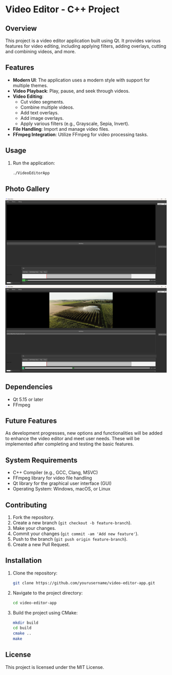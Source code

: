 # Video Editor - C++ Project

## Overview
This project is a video editor application built using Qt. It provides various features for video editing, including applying filters, adding overlays, cutting and combining videos, and more.

## Features

- **Modern UI**: The application uses a modern style with support for multiple themes.
- **Video Playback**: Play, pause, and seek through videos.
- **Video Editing**:
   - Cut video segments.
   - Combine multiple videos.
   - Add text overlays.
   - Add image overlays.
   - Apply various filters (e.g., Grayscale, Sepia, Invert).
- **File Handling**: Import and manage video files.
- **FFmpeg Integration**: Utilize FFmpeg for video processing tasks.
## Usage
1. Run the application:
    ```sh
    ./VideoEditorApp
    ```

## Photo Gallery
<img src="assets/VideoEditorApp1.png" alt="Screenshot 1"></img>
<img src="assets/VideoEditorApp2.png" alt="Screenshot 2"></img>

## Dependencies
- Qt 5.15 or later
- FFmpeg

## Future Features
As development progresses, new options and functionalities will be added to enhance the video editor and meet user needs. These will be implemented after completing and testing the basic features.

## System Requirements

- C++ Compiler (e.g., GCC, Clang, MSVC)
- FFmpeg library for video file handling
- Qt library for the graphical user interface (GUI)
- Operating System: Windows, macOS, or Linux

## Contributing
1. Fork the repository.
2. Create a new branch (`git checkout -b feature-branch`).
3. Make your changes.
4. Commit your changes (`git commit -am 'Add new feature'`).
5. Push to the branch (`git push origin feature-branch`).
6. Create a new Pull Request.

## Installation
1. Clone the repository:
    ```sh
    git clone https://github.com/yourusername/video-editor-app.git
    ```
2. Navigate to the project directory:
    ```sh
    cd video-editor-app
    ```
3. Build the project using CMake:
    ```sh
    mkdir build
    cd build
    cmake ..
    make
    ```

## License
This project is licensed under the MIT License.
